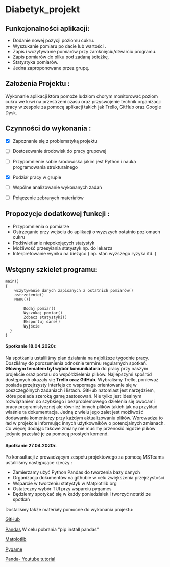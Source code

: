 # Diabetyk_projekt

 
## Funkcjonalności aplikacji:
* Dodanie nowej pozycji poziomu cukru.
* Wyszukanie pomiaru po dacie lub wartości .
* Zapis i wczytywanie pomiarów przy zamknięciu/otwarciu programu.
* Zapis pomiarów do pliku pod zadaną ścieżkę.
* Statystyka pomiarów.
* Jedna zaproponowane przez grupę.
 
## Założenia Projektu : 
Wykonanie aplikacji która pomoże ludziom chorym monitorować poziom cukru we krwi na przestrzeni czasu oraz przyswojenie technik organizacji pracy w zespole za pomocą aplikacji takich jak Trello, GitHub oraz Google Dysk.


## Czynności do wykonania :
- [x] Zapoznanie się z problematyką projektu
- [ ] Dostosowanie środowisk do pracy grupowej
- [ ] Przypomnienie sobie środowiska jakim jest  Python i nauka programowania strukturalnego
- [x] Podział pracy w grupie
- [ ] Wspólne analizowanie wykonanych zadań
- [ ] Połączenie zebranych materiałów 


## Propozycje dodatkowej funkcji :
* Przypomnienia o pomiarze
* Ostrzeganie przy wejściu do aplikacji o wyższych ostatnio poziomach cukru
* Podświetlanie niepokojących statystyk
* Możliwość przesyłania statystyk np. do lekarza
* Interpretowanie wyniku na bieżąco ( np. stan wyższego ryzyka itd. )

## Wstępny szkielet programu:
```
main()
{
    wczytywanie danych zapisanych z ostatnich pomiarów()
    ostrzeżenie()
    Menu(){ 
  
        Dodaj pomiar()
        Wyszukaj pomiar()
        Zobacz statystyki()
        Eksportuj dane()
        Wyjście
  }
}
```
#### Spotkanie 18.04.2020r.

Na spotkaniu ustaliliśmy plan działania na najbliższe tygodnie pracy. Doszliśmy do porozumienia odnośnie terminu regularnych spotkań. **Głównym tematem był wybór komunikatora** do pracy przy naszym projekcie oraz portalu do współdzielenia plików.  Najlepszymi spośród dostępnych okazały się **Trello oraz GitHub**. Wybraliśmy Trello, ponieważ posiada przejrzysty interfejs co wspomaga orientowanie się w poszczególnych zadaniach i listach. GitHub natomiast jest narzędziem, które posiada szeroką gamę zastosowań. Nie tylko jest idealnym rozwiązaniem do szybkiego i bezproblemowego dzielenia się owocami pracy programistycznej ale również innych plików takich jak na przykład właśnie ta dokumentacja. Jedną z wielu jego zalet jest możliwość dodawania komentarzy przy każdym aktualizowaniu plików. Wprowadza to ład w projekcie informując innych użytkowników o potencjalnych zmianach. Co więcej dodając takowe zmiany nie musimy przenosić nigdzie plików jedynie przesłać je za pomocą prostych komend.

#### Spotkanie 27.04.2020r.
Po konsultacji z prowadzącym zespołu projektowego za pomocą MSTeams ustaliliśmy następujące rzeczy  :
* Zamierzamy użyć Python Pandas do tworzenia bazy danych
* Organizacja dokumentów na githubie w celu zwiększenia przejrzystości
* Wsparcie w tworzeniu statystyk w Matplotllib.org 
* Ostateczny wybór TUI przy wsparciu             pygames 
* Będziemy spotykać się w każdy poniedziałek i tworzyć notatki ze spotkań


Dostaliśmy także materiały pomocne do wykonania projektu:

[GitHub](https://education.github.com/)

[Pandas](https://pandas.pydata.org/) W celu pobrania "pip install pandas"

[Matplotlib](https://matplotlib.org/)

[Pygame](https://www.pygame.org/docs/tut/PygameIntro.html)

[Panda- Youtube tutorial](https://www.youtube.com/playlist?list=PL-osiE80TeTsWmV9i9c58mdDCSskIFdDS&fbclid=IwAR1Mxve1U8rP_K5AgiFMHl2ibu0ewacf0OmPhqwkSTD1wvaFwvuhyfP4sHo)

